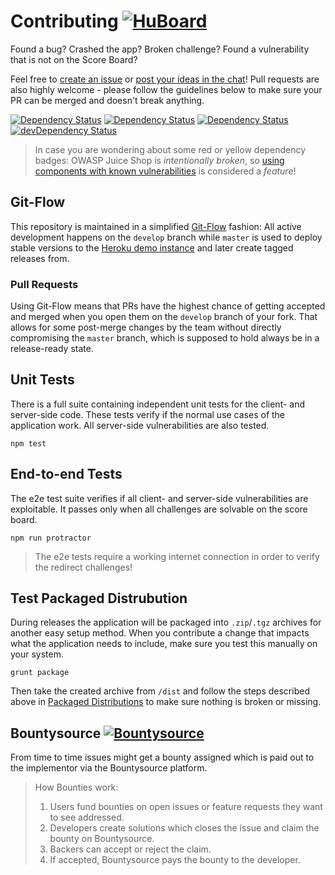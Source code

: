 # Contributing [![HuBoard](http://img.shields.io/badge/Hu-Board-blue.svg)](https://huboard.com/bkimminich/juice-shop)

Found a bug? Crashed the app? Broken challenge? Found a vulnerability that is not on the Score Board?

Feel free to [create an issue](https://github.com/bkimminich/juice-shop/issues) or [post your ideas in the chat](https://gitter.im/bkimminich/juice-shop)! Pull requests are also highly welcome - please follow the guidelines below to make sure your PR can be merged and doesn't break anything.

[![Dependency Status](https://gemnasium.com/bkimminich/juice-shop.svg)](https://gemnasium.com/bkimminich/juice-shop)
[![Dependency Status](https://www.versioneye.com/user/projects/544a2e5ac310f92c920000ec/badge.svg?style=flat)](https://www.versioneye.com/user/projects/544a2e5ac310f92c920000ec)
[![Dependency Status](https://david-dm.org/bkimminich/juice-shop.svg)](https://david-dm.org/bkimminich/juice-shop)
[![devDependency Status](https://david-dm.org/bkimminich/juice-shop/dev-status.svg)](https://david-dm.org/bkimminich/juice-shop#info=devDependencies)

> In case you are wondering about some red or yellow dependency badges: OWASP Juice Shop is _intentionally broken_, so [using components with known vulnerabilities](https://www.owasp.org/index.php/Top_10_2013-A9-Using_Components_with_Known_Vulnerabilities) is considered a _feature_!

## Git-Flow

This repository is maintained in a simplified [Git-Flow](http://jeffkreeftmeijer.com/2010/why-arent-you-using-git-flow/) fashion: All active development happens on the ```develop``` branch while ```master``` is used to deploy stable versions to the [Heroku demo instance](https://juice-shop.herokuapp.com) and later create tagged releases from. 

### Pull Requests

Using Git-Flow means that PRs have the highest chance of getting accepted and merged when you open them on the ```develop``` branch of your fork. That allows for some post-merge changes by the team without directly compromising the ```master``` branch, which is supposed to hold always be in a release-ready state. 

## Unit Tests

There is a full suite containing independent unit tests for the client- and server-side code. These tests verify if the normal use cases of the application work. All server-side vulnerabilities are also tested.

```
npm test
```

## End-to-end Tests

The e2e test suite verifies if all client- and server-side vulnerabilities are exploitable. It passes only when all challenges are solvable on the score board.

```
npm run protractor
```

> The e2e tests require a working internet connection in order to verify the redirect challenges!

## Test Packaged Distrubution

During releases the application will be packaged into ```.zip```/```.tgz``` archives for another easy setup method. When you contribute a change that impacts what the application needs to include, make sure you test this manually on your system.
  
```
grunt package
```

Then take the created archive from ```/dist``` and follow the steps described above in [Packaged Distributions](https://github.com/bkimminich/juice-shop#packaged-distributions--) to make sure nothing is broken or missing.

## Bountysource [![Bountysource](https://www.bountysource.com/badge/tracker?tracker_id=6283055)](https://www.bountysource.com/trackers/6283055-juice-shop?utm_source=6283055&utm_medium=shield&utm_campaign=TRACKER_BADGE)

From time to time issues might get a bounty assigned which is paid out to the implementor via the Bountysource platform.

> How Bounties work:
>
> 1.   Users fund bounties on open issues or feature requests they want to see addressed.
> 2.   Developers create solutions which closes the issue and claim the bounty on Bountysource.
> 3.   Backers can accept or reject the claim.
> 4.   If accepted, Bountysource pays the bounty to the developer.
